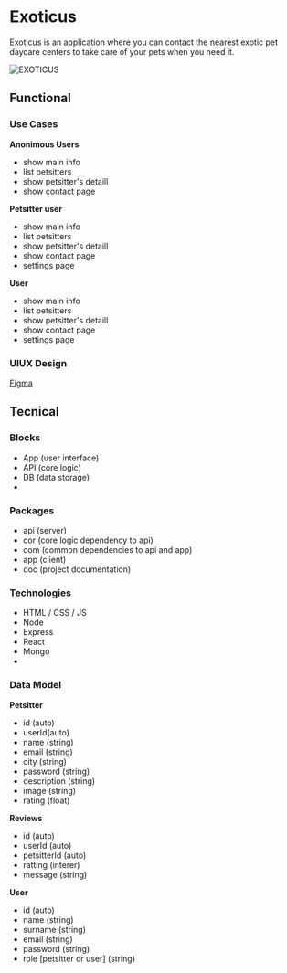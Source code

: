 # Exoticus

Exoticus is an application where you can contact the nearest exotic pet daycare centers to take care of your pets when you need it.

![EXOTICUS](https://media.giphy.com/media/ONuQzM11fjvoY/giphy.gif?cid=ecf05e475j7clctrmssxibvl9fej7hl9ga50ln8j2z1f89w9&ep=v1_gifs_search&rid=giphy.gif&ct=g)

## Functional

### Use Cases
**Anonimous Users**
 - show main info
 - list petsitters
 - show petsitter's detaill
 - show contact page
 
 **Petsitter user**
  - show main info
 - list petsitters
 - show petsitter's detaill
 - show contact page
 - settings page

**User**
 - show main info
 - list petsitters
 - show petsitter's detaill
 - show contact page
 - settings page

### UIUX Design

[Figma](https://www.figma.com/design/A9qXoEbUGl258DXtERKh40/Untitled?node-id=0-1&t=7FmmZaRi3wCYhaF2-0)

## Tecnical

### Blocks
- App (user interface)
- API (core logic)
- DB (data storage)
- 
### Packages
- api (server)
- cor (core logic dependency to api)
- com (common dependencies to api and app)
- app (client)
- doc (project documentation)

### Technologies

- HTML / CSS / JS
- Node
- Express
- React
- Mongo
- 
### Data Model

**Petsitter**
 - id (auto)
 - userId(auto)
 - name (string)
 - email (string)
 - city (string)
 - password (string)
 -  description (string)
 - image (string)
 - rating (float)
 
 **Reviews**
  - id (auto)
  - userId (auto)
  - petsitterId (auto)
  - ratting (interer)
  - message (string)

**User**
 - id (auto)
 - name (string)
 - surname (string)
 - email (string)
 - password (string)
 - role [petsitter or user] (string)

